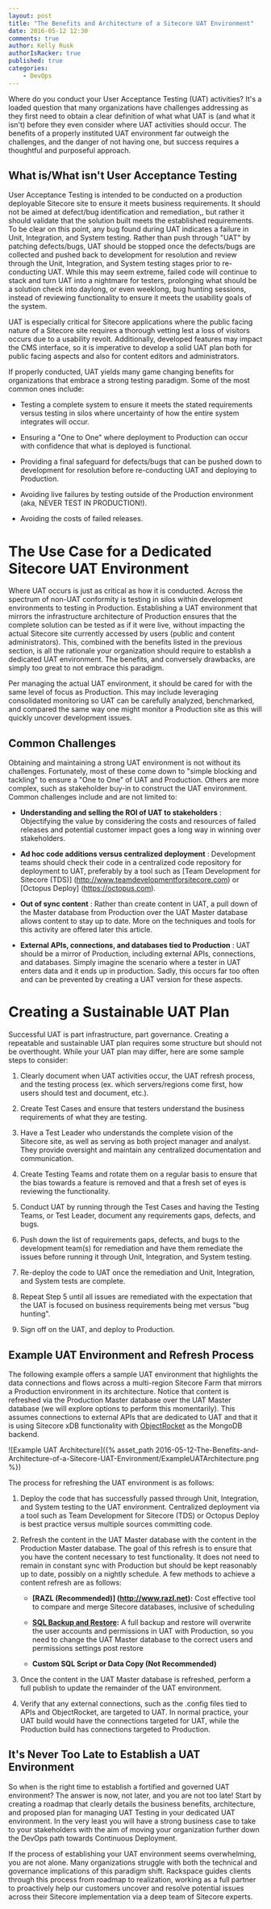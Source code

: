 ```yaml
---
layout: post
title: "The Benefits and Architecture of a Sitecore UAT Environment"
date: 2016-05-12 12:30
comments: true
author: Kelly Rusk
authorIsRacker: true
published: true
categories:
    - DevOps
---
```


Where do you conduct your User Acceptance Testing (UAT) activities? It's a loaded question that many organizations have challenges addressing as they first need to obtain a clear definition of what what UAT is (and what it isn't) before they even consider where UAT activities should occur. The benefits of a properly instituted UAT environment far outweigh the challenges, and the danger of not having one, but success requires a thoughtful and purposeful approach.

<!-- more -->

## What is/What isn't User Acceptance Testing

User Acceptance Testing is intended to be conducted on a production deployable Sitecore site to ensure it meets business requirements. It should not be aimed at defect/bug identification and remediation,, but rather it should validate that the solution built meets the established requirements. To be clear on this point, any bug found during UAT indicates a failure in Unit, Integration, and System testing. Rather than push through "UAT" by patching defects/bugs, UAT should be stopped once the defects/bugs are collected and pushed back to development for resolution and review through the Unit, Integration, and System testing stages prior to re-conducting UAT. While this may seem extreme, failed code will continue to stack and turn UAT into a nightmare for testers, prolonging what should be a solution check into daylong, or even weeklong, bug hunting sessions, instead of reviewing functionality to ensure it meets the usability goals of the system.

UAT is especially critical for Sitecore applications where the public facing nature of a Sitecore site requires a thorough vetting lest a loss of visitors occurs due to a usability revolt. Additionally, developed features may impact the CMS interface, so it is imperative to develop a solid UAT plan both for public facing aspects and also for content editors and administrators.

If properly conducted, UAT yields many game changing benefits for organizations that embrace a strong testing paradigm. Some of the most common ones include:

* Testing a complete system to ensure it meets the stated requirements versus testing in silos where uncertainty of how the entire system integrates will occur.

* Ensuring a "One to One" where deployment to Production can occur with confidence that what is deployed is functional.

* Providing a final safeguard for defects/bugs that can be pushed down to development for resolution before re-conducting UAT and deploying to Production.

* Avoiding live failures by testing outside of the Production environment (aka, NEVER TEST IN PRODUCTION!).

* Avoiding the costs of failed releases.

# The Use Case for a Dedicated Sitecore UAT Environment

Where UAT occurs is just as critical as how it is conducted. Across the spectrum of non-UAT conformity is testing in silos within development environments to testing in Production. Establishing a UAT environment that mirrors the infrastructure architecture of Production ensures that the complete solution can be tested as if it were live, without impacting the actual Sitecore site currently accessed by users (public and content administrators). This, combined with the benefits listed in the previous section, is all the rationale your organization should require to establish a dedicated UAT environment. The benefits, and conversely drawbacks, are simply too great to not embrace this paradigm.

Per managing the actual UAT environment, it should be cared for with the same level of focus as Production. This may include leveraging consolidated monitoring so UAT can be carefully analyzed, benchmarked, and compared the same way one might monitor a Production site as this will quickly uncover development issues.

## Common Challenges

Obtaining and maintaining a strong UAT environment is not without its challenges. Fortunately, most of these come down to "simple blocking and tackling" to ensure a "One to One" of UAT and Production. Others are more complex, such as stakeholder buy-in to construct the UAT environment. Common challenges include and are not limited to:

* **Understanding and selling the ROI of UAT to stakeholders** : Objectifying the value by considering the costs and resources of failed releases and potential customer impact goes a long way in winning over stakeholders.

* **Ad hoc code additions versus centralized deployment** : Development teams should check their code in a centralized code repository for deployment to UAT, preferably by a tool such as [Team Development for Sitecore (TDS)] (http://www.teamdevelopmentforsitecore.com) or [Octopus Deploy] (https://octopus.com).

* **Out of sync content** : Rather than create content in UAT, a pull down of the Master database from Production over the UAT Master database allows content to stay up to date. More on the techniques and tools for this activity are offered later this article.

* **External APIs, connections, and databases tied to Production** : UAT should be a mirror of Production, including external APIs, connections, and databases. Simply imagine the scenario where a tester in UAT enters data and it ends up in production. Sadly, this occurs far too often and can be prevented by creating a UAT version for these aspects.

# Creating a Sustainable UAT Plan

Successful UAT is part infrastructure, part governance. Creating a repeatable and sustainable UAT plan requires some structure but should not be overthought. While your UAT plan may differ, here are some sample steps to consider:

1. Clearly document when UAT activities occur, the UAT refresh process, and the testing process (ex. which servers/regions come first, how users should test and document, etc.).

2. Create Test Cases and ensure that testers understand the business requirements of what they are testing.

3. Have a Test Leader who understands the complete vision of the Sitecore site, as well as serving as both project manager and analyst. They provide oversight and maintain any centralized documentation and communication.

4. Create Testing Teams and rotate them on a regular basis to ensure that the bias towards a feature is removed and that a fresh set of eyes is reviewing the functionality.

5. Conduct UAT by running through the Test Cases and having the Testing Teams, or Test Leader, document any requirements gaps, defects, and bugs.

6. Push down the list of requirements gaps, defects, and bugs to the development team(s) for remediation and have them remediate the issues before running it through Unit, Integration, and System testing.

7. Re-deploy the code to UAT once the remediation and Unit, Integration, and System tests are complete.

8. Repeat Step 5 until all issues are remediated with the expectation that the UAT is focused on business requirements being met versus "bug hunting".

9. Sign off on the UAT, and deploy to Production.

## Example UAT Environment and Refresh Process

The following example offers a sample UAT environment that highlights the data connections and flows across a multi-region Sitecore Farm that mirrors a Production environment in its architecture. Notice that content is refreshed via the Production Master database over the UAT Master database (we will explore options to perform this momentarily). This assumes connections to external APIs that are dedicated to UAT and that it is using Sitecore xDB functionality with [ObjectRocket](http://objectrocket.com/) as the MongoDB backend.

![Example UAT Architecture]({% asset_path 2016-05-12-The-Benefits-and-Architecture-of-a-Sitecore-UAT-Environment/ExampleUATArchitecture.png %})

The process for refreshing the UAT environment is as follows:

1. Deploy the code that has successfully passed through Unit, Integration, and System testing to the UAT environment. Centralized deployment via a tool such as Team Development for Sitecore (TDS) or Octopus Deploy is best practice versus multiple sources committing code.

2. Refresh the content in the UAT Master database with the content in the Production Master database. The goal of this refresh is to ensure that you have the content necessary to test functionality. It does not need to remain in constant sync with Production but should be kept reasonably up to date, possibly on a nightly schedule. A few methods to achieve a content refresh are as follows:

    * **[RAZL (Recommended)] (http://www.razl.net):**
Cost effective tool to compare and merge Sitecore databases, inclusive of scheduling

    * **[SQL Backup and Restore](https://msdn.microsoft.com/en-us/library/ms190436.aspx):** A full backup and restore will overwrite the user accounts and permissions in UAT with Production, so you need to change the UAT Master database to the correct users and permissions settings post restore

    * **Custom SQL Script or Data Copy (Not Recommended)**

3. Once the content in the UAT Master database is refreshed, perform a full publish to update the remainder of the UAT environment.

4. Verify that any external connections, such as the .config files tied to APIs and ObjectRocket, are targeted to UAT. In normal practice, your UAT build would have the connections targeted for UAT, while the Production build has connections targeted to Production.

## It's Never Too Late to Establish a UAT Environment

So when is the right time to establish a fortified and governed UAT environment? The answer is now, not later, and you are not too late! Start by creating a roadmap that clearly details the business benefits, architecture, and proposed plan for managing UAT Testing in your dedicated UAT environment. In the very least you will have a strong business case to take to your stakeholders with the aim of moving your organization further down the DevOps path towards Continuous Deployment.

If the process of establishing your UAT environment seems overwhelming, you are not alone. Many organizations struggle with both the technical and governance implications of this paradigm shift. Rackspace guides clients through this process from roadmap to realization, working as a full partner to proactively help our customers uncover and resolve potential issues across their Sitecore implementation via a deep team of Sitecore experts.
